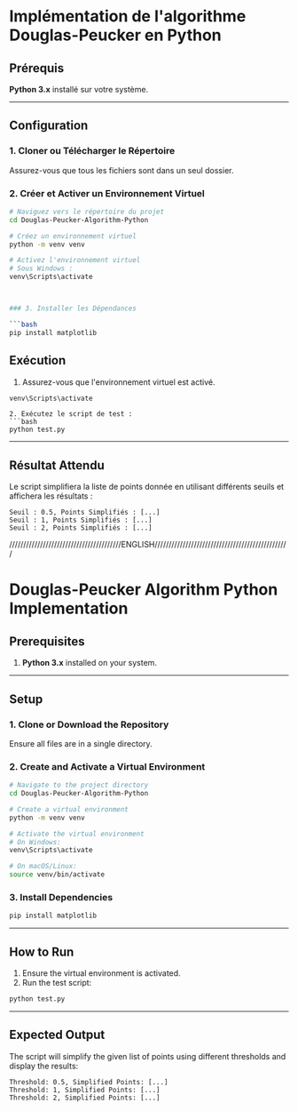 # Implémentation de l'algorithme Douglas-Peucker en Python

## Prérequis
**Python 3.x** installé sur votre système.


---

## Configuration

### 1. Cloner ou Télécharger le Répertoire
Assurez-vous que tous les fichiers sont dans un seul dossier.

### 2. Créer et Activer un Environnement Virtuel
```bash
# Naviguez vers le répertoire du projet
cd Douglas-Peucker-Algorithm-Python

# Créez un environnement virtuel
python -m venv venv

# Activez l'environnement virtuel
# Sous Windows :
venv\Scripts\activate



### 3. Installer les Dépendances

```bash
pip install matplotlib

```



## Exécution

1. Assurez-vous que l'environnement virtuel est activé.
```bash
venv\Scripts\activate
```
```
2. Exécutez le script de test :
```bash
python test.py
```

---

## Résultat Attendu
Le script simplifiera la liste de points donnée en utilisant différents seuils et affichera les résultats :
```
Seuil : 0.5, Points Simplifiés : [...]
Seuil : 1, Points Simplifiés : [...]
Seuil : 2, Points Simplifiés : [...]
```








////////////////////////////////////////ENGLISH////////////////////////////////////////////////











# Douglas-Peucker Algorithm Python Implementation

## Prerequisites
1. **Python 3.x** installed on your system.


---

## Setup

### 1. Clone or Download the Repository
Ensure all files are in a single directory.

### 2. Create and Activate a Virtual Environment
```bash
# Navigate to the project directory
cd Douglas-Peucker-Algorithm-Python

# Create a virtual environment
python -m venv venv

# Activate the virtual environment
# On Windows:
venv\Scripts\activate

# On macOS/Linux:
source venv/bin/activate
```

### 3. Install Dependencies
```bash
pip install matplotlib

```


---

## How to Run

1. Ensure the virtual environment is activated.
2. Run the test script:
```bash
python test.py
```

---

## Expected Output
The script will simplify the given list of points using different thresholds and display the results:
```
Threshold: 0.5, Simplified Points: [...]
Threshold: 1, Simplified Points: [...]
Threshold: 2, Simplified Points: [...]
```

